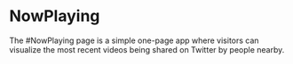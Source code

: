 # NowPlaying
The #NowPlaying page is a simple one-page app where visitors can visualize the most recent videos being shared on Twitter by people nearby.
